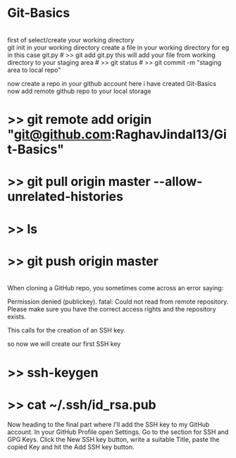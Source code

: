 # Git-Basics
<br>
first of select/create your working directory<br>
git init in your working directory
create a file in your working directory
for eg in this case git.py 
# >> git add git.py
this will add your file from working directory to your staging area
# >> git status
# >> git commit -m "staging area to local repo"

now create a repo in your github account 
here i have created Git-Basics
now add remote github repo to your local storage
# >>  git remote add origin "git@github.com:RaghavJindal13/Git-Basics"
# >> git pull origin master --allow-unrelated-histories
# >> ls
# >> git push origin master

<br>
When cloning a GitHub repo, you sometimes come across an error saying:

Permission denied (publickey).
fatal: Could not read from remote repository.
Please make sure you have the correct access rights
and the repository exists.

This calls for the creation of an SSH key.
 
so now we will create our first SSH key
# >> ssh-keygen
# >> cat ~/.ssh/id_rsa.pub
Now heading to the final part where I'll add the SSH key to my GitHub account. 
In your GitHub Profile open Settings. 
Go to the section for SSH and GPG Keys. Click the New SSH key button, write a suitable Title,
 paste the copied Key and hit the Add SSH key button.
<br>
